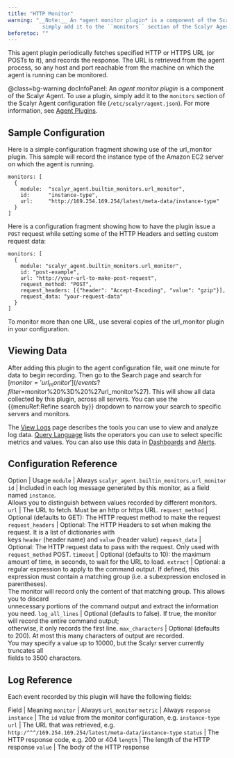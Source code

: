 ```yaml
---
title: "HTTP Monitor"
warning: "__Note:__ An *agent monitor plugin* is a component of the Scalyr Agent. To use a plugin,
           simply add it to the ``monitors`` section of the Scalyr Agent configuration file (``/etc/scalyr/agent.json``)."
beforetoc: ""
---
```


This agent plugin periodically fetches specified HTTP or HTTPS URL (or POSTs to it), and records the response. The URL
is retrieved from the agent process, so any host and port reachable from the machine on which the agent
is running can be monitored.

@class=bg-warning docInfoPanel: An *agent monitor plugin* is a component of the Scalyr Agent. To use a plugin,
simply add it to the ``monitors`` section of the Scalyr Agent configuration file (``/etc/scalyr/agent.json``).
For more information, see [Agent Plugins](/help/scalyr-agent#plugins).


## Sample Configuration

Here is a simple configuration fragment showing use of the url_monitor plugin. This sample will record
the instance type of the Amazon EC2 server on which the agent is running.

    monitors: [
      {
        module:  "scalyr_agent.builtin_monitors.url_monitor",
        id:      "instance-type",
        url:     "http://169.254.169.254/latest/meta-data/instance-type"
      }
    ]


Here is a configuration fragment showing how to have the plugin issue a ``POST`` request while setting some of the HTTP Headers and setting custom request data:

    monitors: [
      {
        module: "scalyr_agent.builtin_monitors.url_monitor",
        id: "post-example",
        url: "http://your-url-to-make-post-request",
        request_method: "POST",
        request_headers: [{"header": "Accept-Encoding", "value": "gzip"}],
        request_data: "your-request-data"
      }
    ]

To monitor more than one URL, use several copies of the url_monitor plugin in your configuration.


## Viewing Data

After adding this plugin to the agent configuration file, wait one minute for data to begin recording. Then go to
the Search page and search for [$monitor = 'url_monitor'](/events?filter=$monitor%20%3D%20%27url_monitor%27).
This will show all data collected by this plugin, across all servers. You can use the {{menuRef:Refine search by}}
dropdown to narrow your search to specific servers and monitors.

The [View Logs](/help/view) page describes the tools you can use to view and analyze log data.
[Query Language](/help/query-language) lists the operators you can use to select specific metrics and values.
You can also use this data in [Dashboards](/help/dashboards) and [Alerts](/help/alerts).


## Configuration Reference

Option                   | Usage
``module``               | Always ``scalyr_agent.builtin_monitors.url_monitor``
``id``                   | Included in each log message generated by this monitor, as a field named ``instance``. \
                                  Allows you to distinguish between values recorded by different monitors.
``url``                  | The URL to fetch. Must be an http or https URL.
``request_method``       | Optional (defaults to GET): The HTTP request method to make the request
``request_headers``      | Optional: The HTTP Headers to set when making the request. It is a list of dictionaries with  \
                                  keys ``header`` (header name) and ``value`` (header value)
``request_data``         | Optional: The HTTP request data to pass with the request. Only used with ``request_method`` POST.
``timeout``              | Optional (defaults to 10): the maximum amount of time, in seconds, to wait for the URL to load.
``extract``              | Optional: a regular expression to apply to the command output. If defined, this \
                                  expression must contain a matching group (i.e. a subexpression enclosed in parentheses). \
                                  The monitor will record only the content of that matching group. This allows you to discard \
                                  unnecessary portions of the command output and extract the information you need.
``log_all_lines``        | Optional (defaults to false). If true, the monitor will record the entire command output; \
                                  otherwise, it only records the first line.
``max_characters``       | Optional (defaults to 200). At most this many characters of output are recorded. \
                                  You may specify a value up to 10000, but the Scalyr server currently truncates all \
                                  fields to 3500 characters.


## Log Reference

Each event recorded by this plugin will have the following fields:

Field                    | Meaning
``monitor``              | Always ``url_monitor``
``metric``               | Always ``response``
``instance``             | The ``id`` value from the monitor configuration, e.g. ``instance-type``
``url``                  | The URL that was retrieved, e.g. ``http:/^^^/169.254.169.254/latest/meta-data/instance-type``
``status``               | The HTTP response code, e.g. 200 or 404
``length``               | The length of the HTTP response
``value``                | The body of the HTTP response
